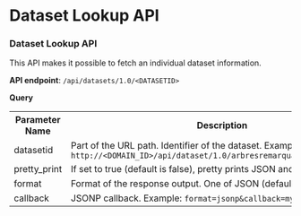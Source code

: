 # Dataset Lookup API

### Dataset Lookup API

This API makes it possible to fetch an individual dataset information.

**API endpoint**: `/api/datasets/1.0/<DATASETID>`

**Query**

<table>
<tr><th>Parameter Name</th><th>Description</th></tr>
<tr><td>datasetid</td><td>Part of the URL path. Identifier of the dataset. Example: <code>http://&lt;DOMAIN_ID&gt;/api/dataset/1.0/arbresremarquablesparis2011?...</code></td></tr>
<tr><td>pretty_print</td><td>If set to true (default is false), pretty prints JSON and JSONP outputs.</td></tr>
<tr><td>format</td><td>Format of the response output. One of JSON (default) and JSONP.</td></tr>
<tr><td>callback</td><td>JSONP callback. Example: <code>format=jsonp&callback=myFunction</code></td></tr>
</table>